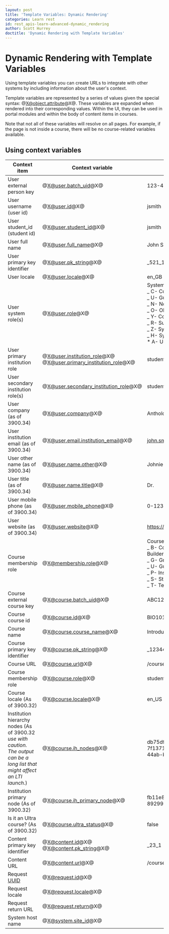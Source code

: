 ```yaml
---
layout: post
title: 'Template Variables: Dynamic Rendering'
categories: Learn rest
id: rest_apis-learn-advanced-dynamic_rendering
author: Scott Hurrey
doctitle: 'Dynamic Rendering with Template Variables'
---
```


<VersioningTracker frontMatter={frontMatter}/>

# Dynamic Rendering with Template Variables

Using template variables you can create URLs to integrate with other systems by including information about the user's context.

Template variables are represented by a series of values given the special syntax: @X@object.attribute@X@. These variables are expanded when rendered into their corresponding values. Within the UI, they can be used in portal modules and within the body of content items in courses.

Note that not all of these variables will resolve on all pages. For example, if the page is not inside a course, there will be no course-related variables available.

## Using context variables

| Context item                                                                                                                   | Context variable                                                     | Example output                                                                                                                                                                                                                   |
| ------------------------------------------------------------------------------------------------------------------------------ | -------------------------------------------------------------------- | -------------------------------------------------------------------------------------------------------------------------------------------------------------------------------------------------------------------------------- |
| User external person key                                                                                                       | @X@user.batch_uid@X@                                                 | 123-45-6789                                                                                                                                                                                                                      |
| User username (user id)                                                                                                        | @X@user.id@X@                                                        | jsmith                                                                                                                                                                                                                           |
| User student_id (student id)                                                                                                   | @X@user.student_id@X@                                                | jsmith                                                                                                                                                                                                                           |
| User full name                                                                                                                 | @X@user.full_name@X@                                                 | John Smith                                                                                                                                                                                                                       |
| User primary key identifier                                                                                                    | @X@user.pk_string@X@                                                 | \_521_1                                                                                                                                                                                                                          |
| User locale                                                                                                                    | @X@user.locale@X@                                                    | en_GB                                                                                                                                                                                                                            |
| User system role(s)                                                                                                            | @X@user.role@X@                                                      | System Roles:<br />_ C- Course Administrator<br />_ U- Guest<br />_ N- None<br />_ O- Observer<br />_ Y- Community Administrator<br />_ R- Support<br />_ Z- System Admin<br />_ H- System Support<br />\* A- User Administrator |
| User primary institution role                                                                                                  | @X@user.institution_role@X@<br />@X@user.primary_institution_role@X@ | student                                                                                                                                                                                                                          |
| User secondary institution role(s)                                                                                             | @X@user.secondary_institution_role@X@                                | student,faculty                                                                                                                                                                                                                  |
| User company (as of 3900.34)                                                                                                   | @X@user.company@X@                                                   | Anthology                                                                                                                                                                                                                        |
| User institution email (as of 3900.34)                                                                                         | @X@user.email.institution_email@X@                                   | john.smith@anthology.com                                                                                                                                                                                                         |
| User other name (as of 3900.34)                                                                                                | @X@user.name.other@X@                                                | Johnie                                                                                                                                                                                                                           |
| User title (as of 3900.34)                                                                                                     | @X@user.name.title@X@                                                | Dr.                                                                                                                                                                                                                              |
| User mobile phone (as of 3900.34)                                                                                              | @X@user.mobile_phone@X@                                              | 0-123-456-7890                                                                                                                                                                                                                   |
| User website (as of 3900.34)                                                                                                   | @X@user.website@X@                                                   | https://smithjohn.anthology.com                                                                                                                                                                                                  |
| Course membership role                                                                                                         | @X@membership.role@X@                                                | Course/Organization Roles:<br />_ B- Course Builder/Organization Builder<br />_ G- Grader/Grader<br />_ U- Guest/Guest<br />_ P- Instructor/Leader<br />_ S- Student/Participant<br />_ T- Teacher's Assistant/Assistant         |
| Course external course key                                                                                                     | @X@course.batch_uid@X@                                               | ABC123ABC                                                                                                                                                                                                                        |
| Course course id                                                                                                               | @X@course.id@X@                                                      | BIO101                                                                                                                                                                                                                           |
| Course name                                                                                                                    | @X@course.course_name@X@                                             | Introduction to Concepts in Biology                                                                                                                                                                                              |
| Course primary key identifier                                                                                                  | @X@course.pk_string@X@                                               | \_12344_1                                                                                                                                                                                                                        |
| Course URL                                                                                                                     | @X@course.url@X@                                                     | /courses/1/BIO101/                                                                                                                                                                                                               |
| Course membership role                                                                                                         | @X@course.role@X@                                                    | student                                                                                                                                                                                                                          |
| Course locale (As of 3900.32)                                                                                                  | @X@course.locale@X@                                                  | en_US                                                                                                                                                                                                                            |
| Institution hierarchy nodes (As of 3900.32 _use with caution. The output can be a long list that might affect an LTI launch._) | @X@course.ih_nodes@X@                                                | db75df7b-04e8-4d3c-b7f9-7f1371a3f325,fb11e84b-ff7f-44ab-bf77-89299b053232                                                                                                                                                        |
| Institution primary node (As of 3900.32)                                                                                       | @X@course.ih_primary_node@X@                                         | fb11e84b-ff7f-44ab-bf77-89299b053232                                                                                                                                                                                             |
| Is it an Ultra course? (As of 3900.32)                                                                                         | @X@course.ultra_status@X@                                            | false                                                                                                                                                                                                                            |
| Content primary key identifier                                                                                                 | @X@content.id@X@<br />@X@content.pk_string@X@                        | \_23_1                                                                                                                                                                                                                           |
| Content URL                                                                                                                    | @X@content.url@X@                                                    | /courses/1/BOB101/content/\_221_1                                                                                                                                                                                                |
| Request [UUID](https://www.opengroup.org/onlinepubs/009629399/apdxa.htm)                                                       | @X@request.id@X@                                                     |
| Request locale                                                                                                                 | @X@request.locale@X@                                                 |
| Request return URL                                                                                                             | @X@request.return@X@                                                 |
| System host name                                                                                                               | @X@system.site_id@X@                                                 |

<AuthorBox frontMatter={frontMatter}/>

